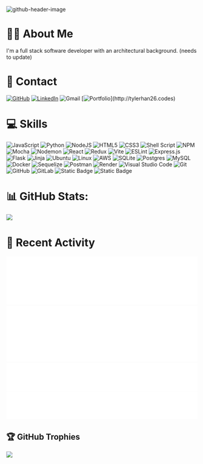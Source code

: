 
![github-header-image](https://github.com/tylerhan1226)

# 👨‍🚀 About Me

I'm a full stack software developer with an architectural background.
(needs to update) 

# 📲 Contact
[![GitHub](https://img.shields.io/badge/GitHub-black?logo=github&logoColor=white)](https://github.com/TylerHan1226)
[![LinkedIn](https://img.shields.io/badge/linkedin-%230077B5.svg?logo=linkedin&logoColor=black)](https://www.linkedin.com/in/yucheng-han-2a3684254/)
![Gmail](https://img.shields.io/badge/tylerhan1226@gmail.com-red?logo=gmail&logoColor=black)
[![Portfolio](https://img.shields.io/badge/Portfolio-%23000000.svg?)](http://tylerhan26.codes)


# 💻 Skills


![JavaScript](https://img.shields.io/badge/javascript-%23323330.svg?logo=javascript&logoColor=%23F7DF1E)
![Python](https://img.shields.io/badge/python-3670A0?logo=python&logoColor=ffdd54)
![NodeJS](https://img.shields.io/badge/node.js-6DA55F?logo=node.js&logoColor=white)
![HTML5](https://img.shields.io/badge/html5-%23E34F26.svg?logo=html5&logoColor=white)
![CSS3](https://img.shields.io/badge/css3-%231572B6.svg?logo=css3&logoColor=white)
![Shell Script](https://img.shields.io/badge/shell_script-%23121011.svg?logo=gnu-bash&logoColor=white)
![NPM](https://img.shields.io/badge/NPM-%23CB3837.svg?logo=npm&logoColor=white)
![Mocha](https://img.shields.io/badge/-mocha-%238D6748?logo=mocha&logoColor=white)
![Nodemon](https://img.shields.io/badge/NODEMON-%23323330.svg?logo=nodemon&logoColor=%BBDEAD)
![React](https://img.shields.io/badge/react-%2320232a.svg?logo=react&logoColor=%2361DAFB)
![Redux](https://img.shields.io/badge/redux-%23593d88.svg?logo=redux&logoColor=white)
![Vite](https://img.shields.io/badge/vite-%23646CFF.svg?logo=vite&logoColor=white)
![ESLint](https://img.shields.io/badge/ESLint-4B3263?logo=eslint&logoColor=white)
![Express.js](https://img.shields.io/badge/express.js-%23404d59.svg?logo=express&logoColor=%2361DAFB)
![Flask](https://img.shields.io/badge/flask-%23000.svg?logo=flask&logoColor=white)
![Jinja](https://img.shields.io/badge/jinja-white.svg?logo=jinja&logoColor=black)
![Ubuntu](https://img.shields.io/badge/Ubuntu-E95420?logo=ubuntu&logoColor=white)
![Linux](https://img.shields.io/badge/Linux-FCC624?logo=linux&logoColor=black)
![AWS](https://img.shields.io/badge/AWS-%23FF9900.svg?logo=amazon-aws&logoColor=white)
![SQLite](https://img.shields.io/badge/sqlite-%2307405e.svg?logo=sqlite&logoColor=white)
![Postgres](https://img.shields.io/badge/postgres-%23316192.svg?logo=postgresql&logoColor=white)
![MySQL](https://img.shields.io/badge/mysql-4479A1.svg?logo=mysql&logoColor=white)
![Docker](https://img.shields.io/badge/docker-%230db7ed.svg?logo=docker&logoColor=white)
![Sequelize](https://img.shields.io/badge/Sequelize-52B0E7?logo=Sequelize&logoColor=white)
![Postman](https://img.shields.io/badge/Postman-FF6C37?logo=postman&logoColor=white)
![Render](https://img.shields.io/badge/Render-%46E3B7.svg?logo=render&logoColor=white)
![Visual Studio Code](https://img.shields.io/badge/Visual%20Studio%20Code-0078d7.svg?logo=visual-studio-code&logoColor=white)
![Git](https://img.shields.io/badge/git-%23F05033.svg?logo=git&logoColor=white)
![GitHub](https://img.shields.io/badge/github-%23121011.svg?logo=github&logoColor=white)
![GitLab](https://img.shields.io/badge/gitlab-%23181717.svg?logo=gitlab&logoColor=white)
![Static Badge](https://img.shields.io/badge/chai-green?logo=chai&logoColor=white)
![Static Badge](https://img.shields.io/badge/SQLAlchemy-white?logo=sqlalchemy&logoColor=blue)

# 📊 GitHub Stats:
![](https://github-readme-stats.vercel.app/api?username=haolam05&theme=dark&hide_border=false&include_all_commits=false&count_private=true)<br/>

# 🔎 Recent Activity
<img src="https://github.com/lowlighter/metrics/blob/examples/metrics.plugin.languages.recent.svg" alt="">
<img src="https://github.com/lowlighter/metrics/blob/examples/metrics.plugin.languages.indepth.svg" alt="">
<img src="https://github.com/lowlighter/metrics/blob/examples/metrics.plugin.languages.svg" alt="">
<img src="https://github.com/lowlighter/metrics/blob/examples/metrics.plugin.languages.details.svg" alt="">



## 🏆 GitHub Trophies
![](https://github-profile-trophy.vercel.app/?username=haolam05&theme=radical&no-frame=false&no-bg=true&margin-w=4)

